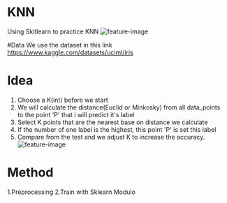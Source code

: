 # KNN
Using Skitlearn to practice KNN
![feature-image](https://s3.amazonaws.com/assets.datacamp.com/blog_assets/Machine+Learning+R/iris-machinelearning.png)

#Data
We use the dataset in this link https://www.kaggle.com/datasets/uciml/iris

# Idea
1. Choose a K(int) before we start
2. We will calculate the distance(Euclid or Minkosky) from all data_points to the point 'P' that i will predict it's label
3. Select K points that are the nearest base on distance we calculate
4. If the number of one label is the highest, this point 'P' is set this label
5. Compare from the test and we adjust K to increase the accuracy.
![feature-image](https://media.licdn.com/dms/image/C5112AQFY4bX3Y7jcHA/article-cover_image-shrink_600_2000/0/1565431496642?e=2147483647&v=beta&t=N2zhB7OhvdTrebqNkY2lxMaPHqPYpA4r3nj88msI-e0)


# Method
1.Preprocessing
2.Train with Sklearn Modulo

